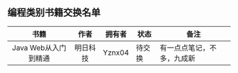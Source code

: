 ## 编程类别书籍交换名单

| 书籍          | 作者   | 拥有者   | 状态  | 备注    |
|:-----------:|:----:| ----- | --- | ----- |
| Java Web从入门到精通 | 明日科技 | Yznx04 | 待交换 | 有一点点笔记，不多，九成新 |
